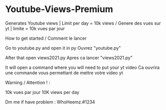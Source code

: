 # Youtube-Views-Premium
Generates Youtube views | Limit per day = 10k views / Genere des vues sur yt | limite = 10k vues par jour

How to get started / Comment le lancer 

Go to youtube.py and open it in py
Ouvrez "youtube.py"

After that open views2021.py
Apres ca lancer "views2021.py"

It will open a command where you will need to put your yt video 
Ca ouvrira une commande vous permettant de mettre votre video yt

Warning / Attention ! :

10k vues par jour
10K views per day

Dm me if have problem : WhoHeemz.#1234
